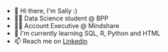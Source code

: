 - 👋 Hi there, I'm Sally :)
- 👩‍💻 Data Science student @ BPP
- 👩‍💼 Account Executive @ Mindshare
- 🌱 I'm currently learning SQL, R, Python and HTML
- 📫 Reach me on [Linkedin](https://www.linkedin.com/in/sallytppham/)

<!--
**msptp/msptp** is a ✨ _special_ ✨ repository because its `README.md` (this file) appears on your GitHub profile.

Here are some ideas to get you started:

- 🔭 I’m currently working on ...
- 🌱 I’m currently learning ...
- 👯 I’m looking to collaborate on ...
- 🤔 I’m looking for help with ...
- 💬 Ask me about ...
- 📫 How to reach me: ...
- 😄 Pronouns: ...
- ⚡ Fun fact: ...
-->
